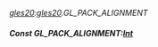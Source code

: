 _[gles20](../../modules/gles20/gles20-module.md):[gles20](../../modules/gles20/gles20-module.md).GL\_PACK\_ALIGNMENT_
##### Const GL\_PACK\_ALIGNMENT:[Int](../../modules/wonkey/wonkey-types-int.md)
